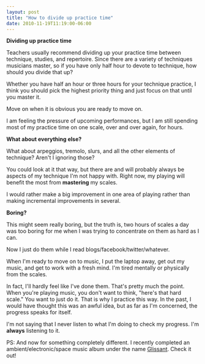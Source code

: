 ```yaml
---
layout: post
title: "How to divide up practice time"
date: 2010-11-19T11:19:00-06:00
---
```


**Dividing up practice time** 


Teachers usually recommend dividing up your practice time between technique, studies, and repertoire. Since there are a variety of techniques musicians master, so if you have only half hour to devote to technique, how should you divide that up?


Whether you have half an hour or three hours for your technique practice, I think you should pick the highest priority thing and just focus on  that until you master it.


Move on when it is obvious you are ready to move on.


I am feeling the pressure of upcoming performances, but I am still   spending most of my practice time on one scale, over and over again, for hours. 


**What about everything else?**


What about arpeggios, tremolo, slurs, and all the other elements of technique? Aren't I ignoring those?


You could look at it that way, but there   are and will probably always be aspects of my technique I'm not happy   with. Right now, my playing will benefit the most from **mastering** my scales.


I  would rather make a big improvement in one area of playing rather  than  making incremental improvements in several.


**Boring?** 


This might seem really boring, but the truth is, two  hours of scales a day was too boring for me when I was trying to  concentrate on them as hard as I can. 


Now I just do them while I read  blogs/facebook/twitter/whatever.


When I'm ready to move on to music, I put the laptop away, get out my  music, and get to work with a fresh mind. I'm tired mentally or physically from the scales.


In fact, I'll hardly feel like I've done them. That's pretty much the point. When you're playing music, you don't want to think, "here's that hard scale." You want to just do it. That is why I practice this way. In the past, I would have  thought this was an awful idea, but as far as I'm concerned, the  progress speaks for itself.


I'm not saying that I never listen to what I'm doing to check my progress. I'm **always** listening to it.


PS: And now for something completely different. I recently completed an ambient/electronic/space music album under the name <a href="http://www.blogger.com/">Glissant</a>. Check it out!

